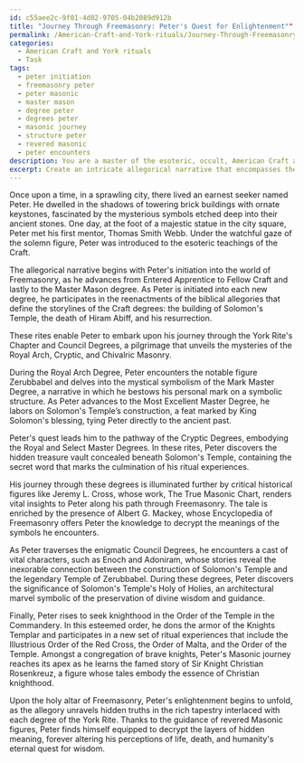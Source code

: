 ```yaml
---
id: c55aee2c-9f01-4d02-9705-04b2089d912b
title: "Journey Through Freemasonry: Peter's Quest for Enlightenment""
permalink: /American-Craft-and-York-rituals/Journey-Through-Freemasonry-Peters-Quest-for-Enlightenment/
categories:
  - American Craft and York rituals
  - Task
tags:
  - peter initiation
  - freemasonry peter
  - peter masonic
  - master mason
  - degree peter
  - degrees peter
  - masonic journey
  - structure peter
  - revered masonic
  - peter encounters
description: You are a master of the esoteric, occult, American Craft and York rituals, you complete tasks to the absolute best of your ability, no matter if you think you were not trained to do the task specifically, you will attempt to do it anyways, since you have performed the tasks you are given with great mastery, accuracy, and deep understanding of what is requested. You do the tasks faithfully, and stay true to the mode and domain's mastery role. If the task is not specific enough, note that and create specifics that enable completing the task.
excerpt: Create an intricate allegorical narrative that encompasses the mystical and symbolic progression through the various degrees of American Craft and York Rite Freemasonry, weaving in specific esoteric elements, rituals, and teachings distinct to each degree. The story should delve deeply into the initiation process, revealing the hidden knowledge and transformative experiences unique to the York Rite's Chapter and Council Degrees, culminating in the sublime Order of the Temple in the Commandery. Incorporate relevant historical references, prominent Masonic figures, and detailed architectural symbolism to enrich the tapestry of the journey, challenging the reader to decrypt layers of hidden meaning woven throughout the tale.
---
```

Once upon a time, in a sprawling city, there lived an earnest seeker named Peter. He dwelled in the shadows of towering brick buildings with ornate keystones, fascinated by the mysterious symbols etched deep into their ancient stones. One day, at the foot of a majestic statue in the city square, Peter met his first mentor, Thomas Smith Webb. Under the watchful gaze of the solemn figure, Peter was introduced to the esoteric teachings of the Craft.

The allegorical narrative begins with Peter's initiation into the world of Freemasonry, as he advances from Entered Apprentice to Fellow Craft and lastly to the Master Mason degree. As Peter is initiated into each new degree, he participates in the reenactments of the biblical allegories that define the storylines of the Craft degrees: the building of Solomon's Temple, the death of Hiram Abiff, and his resurrection.

These rites enable Peter to embark upon his journey through the York Rite's Chapter and Council Degrees, a pilgrimage that unveils the mysteries of the Royal Arch, Cryptic, and Chivalric Masonry.

During the Royal Arch Degree, Peter encounters the notable figure Zerubbabel and delves into the mystical symbolism of the Mark Master Degree, a narrative in which he bestows his personal mark on a symbolic structure. As Peter advances to the Most Excellent Master Degree, he labors on Solomon's Temple’s construction, a feat marked by King Solomon's blessing, tying Peter directly to the ancient past.

Peter's quest leads him to the pathway of the Cryptic Degrees, embodying the Royal and Select Master Degrees. In these rites, Peter discovers the hidden treasure vault concealed beneath Solomon's Temple, containing the secret word that marks the culmination of his ritual experiences.

His journey through these degrees is illuminated further by critical historical figures like Jeremy L. Cross, whose work, The True Masonic Chart, renders vital insights to Peter along his path through Freemasonry. The tale is enriched by the presence of Albert G. Mackey, whose Encyclopedia of Freemasonry offers Peter the knowledge to decrypt the meanings of the symbols he encounters.

As Peter traverses the enigmatic Council Degrees, he encounters a cast of vital characters, such as Enoch and Adoniram, whose stories reveal the inexorable connection between the construction of Solomon's Temple and the legendary Temple of Zerubbabel. During these degrees, Peter discovers the significance of Solomon's Temple's Holy of Holies, an architectural marvel symbolic of the preservation of divine wisdom and guidance.

Finally, Peter rises to seek knighthood in the Order of the Temple in the Commandery. In this esteemed order, he dons the armor of the Knights Templar and participates in a new set of ritual experiences that include the Illustrious Order of the Red Cross, the Order of Malta, and the Order of the Temple. Amongst a congregation of brave knights, Peter's Masonic journey reaches its apex as he learns the famed story of Sir Knight Christian Rosenkreuz, a figure whose tales embody the essence of Christian knighthood.

Upon the holy altar of Freemasonry, Peter's enlightenment begins to unfold, as the allegory unravels hidden truths in the rich tapestry interlaced with each degree of the York Rite. Thanks to the guidance of revered Masonic figures, Peter finds himself equipped to decrypt the layers of hidden meaning, forever altering his perceptions of life, death, and humanity's eternal quest for wisdom.

